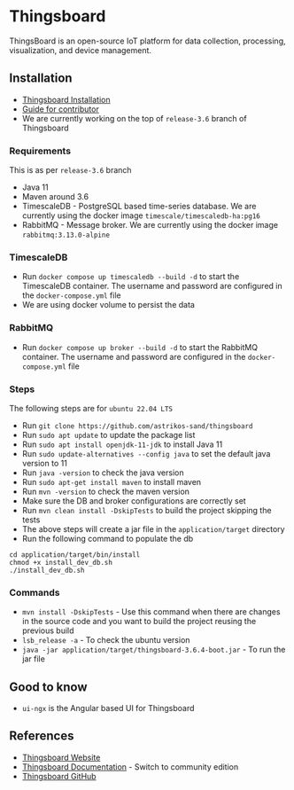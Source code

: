 # Thingsboard

ThingsBoard is an open-source IoT platform for data collection, processing, visualization, and device management.

## Installation

- [Thingsboard Installation](https://thingsboard.io/docs/user-guide/install/building-from-source/)
- [Guide for contributor](https://thingsboard.io/docs/user-guide/contribution/how-to-contribute/)
- We are currently working on the top of `release-3.6` branch of Thingsboard

### Requirements

This is as per `release-3.6` branch

- Java 11
- Maven around 3.6
- TimescaleDB - PostgreSQL based time-series database. We are currently using the docker image `timescale/timescaledb-ha:pg16`
- RabbitMQ - Message broker. We are currently using the docker image `rabbitmq:3.13.0-alpine`

### TimescaleDB

- Run `docker compose up timescaledb --build -d` to start the TimescaleDB container. The username and password are configured in the `docker-compose.yml` file
- We are using docker volume to persist the data

### RabbitMQ

- Run `docker compose up broker --build -d` to start the RabbitMQ container. The username and password are configured in the `docker-compose.yml` file

### Steps

The following steps are for `ubuntu 22.04 LTS`

- Run `git clone https://github.com/astrikos-sand/thingsboard`
- Run `sudo apt update` to update the package list
- Run `sudo apt install openjdk-11-jdk` to install Java 11
- Run `sudo update-alternatives --config java` to set the default java version to 11
- Run `java -version` to check the java version
- Run `sudo apt-get install maven` to install maven
- Run `mvn -version` to check the maven version
- Make sure the DB and broker configurations are correctly set
- Run `mvn clean install -DskipTests` to build the project skipping the tests
- The above steps will create a jar file in the `application/target` directory
- Run the following command to populate the db
```
cd application/target/bin/install
chmod +x install_dev_db.sh
./install_dev_db.sh
```

### Commands

- `mvn install -DskipTests` - Use this command when there are changes in the source code and you want to build the project reusing the previous build
- `lsb_release -a` - To check the ubuntu version
- `java -jar application/target/thingsboard-3.6.4-boot.jar` - To run the jar file

## Good to know

- `ui-ngx` is the Angular based UI for Thingsboard

## References

- [Thingsboard Website](https://thingsboard.io/)
- [Thingsboard Documentation](https://thingsboard.io/docs/) - Switch to community edition
- [Thingsboard GitHub](https://github.com/thingsboard/thingsboard)
